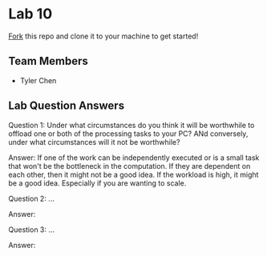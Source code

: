# Lab 10
[Fork](https://docs.github.com/en/get-started/quickstart/fork-a-repo) this repo and clone it to your machine to get started!

## Team Members
- Tyler Chen

## Lab Question Answers

Question 1: Under what circumstances do you think it will be worthwhile to offload one or both of the processing tasks to your PC? ANd conversely, under what circumstances will it not be worthwhile?

Answer: If one of the work can be independently executed or is a small task that won't be the bottleneck in the computation. If they are dependent on each other, then it might not be a good idea. If the workload is high, it might be a good idea. Especially if you are wanting to scale. 

Question 2: ...

Answer:

Question 3: ...

Answer:
